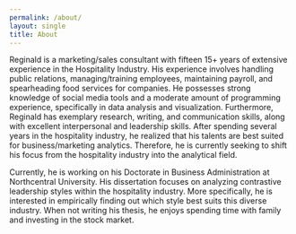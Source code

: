 ```yaml
---
permalink: /about/
layout: single
title: About
---
```


Reginald is a marketing/sales consultant with fifteen 15+ years of extensive experience in the Hospitality Industry. 
His experience involves handling public relations, managing/training employees, maintaining payroll, and spearheading food services for companies.
He possesses strong knowledge of social media tools and a moderate amount of programming experience, specifically in data analysis and visualization.
Furthermore, Reginald has exemplary research, writing, and communication skills, along with excellent interpersonal and leadership skills. 
After spending several years in the hospitality industry, he realized that his talents are best suited for business/marketing analytics.
Therefore, he is currently seeking to shift his focus from the hospitality industry into the analytical field.

Currently, he is working on his Doctorate in Business Administration at Northcentral University.
His dissertation focuses on analyzing contrastive leadership styles within the hospitality industry.
More specifically, he is interested in empirically finding out which style best suits this diverse industry.
When not writing his thesis, he enjoys spending time with family and investing in the stock market. 

